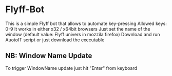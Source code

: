 # Flyff-Bot

This is a simple Flyff bot that allows to automate key-pressing
Allowed keys: 0-9
It works in either x32 / x64bit browsers
Just set the name of the window (default value: Flyff univers in mozzila firefox)
Download and run AuotoIT script or just download the executable
## NB: Window Name Update
To trigger WindowName update just hit "Enter" from keyboard
